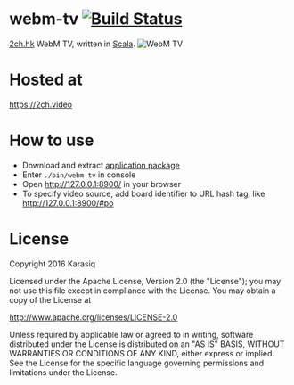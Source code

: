 # webm-tv [![Build Status](https://travis-ci.org/Karasiq/webm-tv.svg?branch=master)](https://travis-ci.org/Karasiq/webm-tv)
[2ch.hk](https://2ch.hk/b/) WebM TV, written in [Scala](http://scala-lang.org/).
![WebM TV](https://raw.github.com/Karasiq/webm-tv/master/images/screenshot.jpg)

# Hosted at
https://2ch.video

# How to use
* Download and extract [application package](https://github.com/Karasiq/webm-tv/releases/download/v1.1.2/webm-tv-1.1.2.zip)
* Enter `./bin/webm-tv` in console
* Open http://127.0.0.1:8900/ in your browser
* To specify video source, add board identifier to URL hash tag, like http://127.0.0.1:8900/#po

# License
Copyright 2016 Karasiq

Licensed under the Apache License, Version 2.0 (the "License");
you may not use this file except in compliance with the License.
You may obtain a copy of the License at

  http://www.apache.org/licenses/LICENSE-2.0

Unless required by applicable law or agreed to in writing, software
distributed under the License is distributed on an "AS IS" BASIS,
WITHOUT WARRANTIES OR CONDITIONS OF ANY KIND, either express or implied.
See the License for the specific language governing permissions and
limitations under the License.
